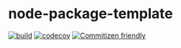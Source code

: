 # node-package-template

[![build](https://github.com/cippi-org/node-package-template/actions/workflows/build.yml/badge.svg)](https://github.com/cippi-org/node-package-template/actions/workflows/build.yml)
[![codecov](https://codecov.io/gh/cippi-org/node-package-template/branch/main/graph/badge.svg?token=T84KM2X4LB)](https://codecov.io/gh/cippi-org/node-package-template)
[![Commitizen friendly](https://img.shields.io/badge/commitizen-friendly-brightgreen.svg)](http://commitizen.github.io/cz-cli/)
